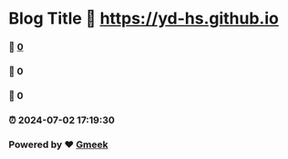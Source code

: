 # Blog Title :link: https://yd-hs.github.io 
### :page_facing_up: [0](https://yd-hs.github.io/tag.html) 
### :speech_balloon: 0 
### :hibiscus: 0 
### :alarm_clock: 2024-07-02 17:19:30 
### Powered by :heart: [Gmeek](https://github.com/Meekdai/Gmeek)

